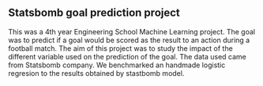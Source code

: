 ## Statsbomb goal prediction project

This was a 4th year Engineering School Machine Learning project. The goal was to predict if a goal would be scored as the result to an action during a football match. The aim of this project was to study the impact of the different variable used on the prediction of the goal.
The data used came from Statsbomb company. We benchmarked an handmade logistic regresion to the results obtained by stastbomb model.
